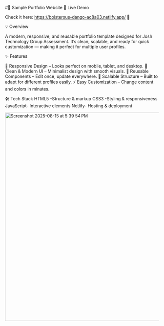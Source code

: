 #🌟 Sample Portfolio Website
🔗 Live Demo

Check it here: https://boisterous-dango-ac8a03.netlify.app/ 🚀

💡 Overview

A modern, responsive, and reusable portfolio template designed for Josh Technology Group Assessment.
It’s clean, scalable, and ready for quick customization — making it perfect for multiple user profiles.

✨ Features

📱 Responsive Design – Looks perfect on mobile, tablet, and desktop.
🎨 Clean & Modern UI – Minimalist design with smooth visuals.
🔄 Reusable Components – Edit once, update everywhere.
🚀 Scalable Structure – Built to adapt for different profiles easily.
⚡ Easy Customization – Change content and colors in minutes.


🛠️ Tech Stack
HTML5	-Structure & markup
CSS3	-Styling & responsiveness
JavaScript-	Interactive elements
Netlify-	Hosting & deployment

<img width="1260" height="681" alt="Screenshot 2025-08-15 at 5 39 54 PM" src="https://github.com/user-attachments/assets/e0baf9ae-e095-452b-a656-ca56b44f14ab" />
